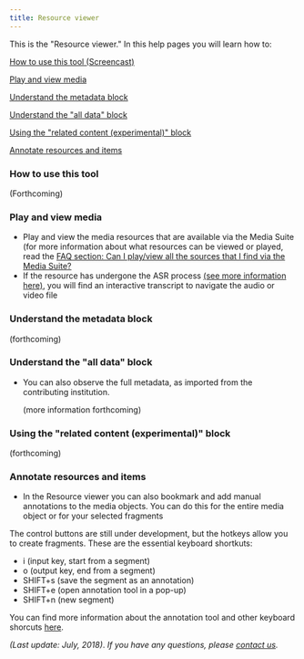```yaml
---
title: Resource viewer
---
```


This is the "Resource viewer." In this help pages you will learn how to:

[How to use this tool (Screencast)](#screencast)

[Play and view media](#play-view)

[Understand the metadata block](#metadata)

[Understand the "all data" block](#all-data)

[Using the "related content (experimental)" block](#related-content)

[Annotate resources and items](#annotate)



### <a name="screencast"></a> How to use this tool

(Forthcoming)

### <a name="play-view"></a> Play and view media

- Play and view the media resources that are available via the Media Suite (for more information about what resources can be viewed or played, read the [FAQ section: Can I play/view all the sources that I find via the Media Suite?](<http://mediasuite.clariah.nl/documentation/faq/can-play-view>)
- If the resource has undergone the ASR process [(see more information here)](http://mediasuite.clariah.nl/documentation/data/automatic-enrichments), you will find an interactive transcript to navigate the audio or video file

### <a name="metadata"></a> Understand the metadata block

(forthcoming)

### <a name="all-data"></a> Understand the "all data" block

- You can also observe the full metadata, as imported from the contributing institution. 

  (more information forthcoming)

### <a name="related-content"></a> Using the "related content (experimental)" block

(forthcoming)

### <a name="annotate"></a> Annotate resources and items

- In the Resource viewer you can also bookmark and add manual annotations to the media objects. You can do this for the entire media object or for your selected fragments

The control buttons are still under development, but the hotkeys allow you to create fragments. These are the essential keyboard shortkuts:

- i (input key, start from a segment)
- o (output key, end from a segment)
- SHIFT+s (save the segment as an annotation)
- SHIFT+e (open annotation tool in a pop-up)
- SHIFT+n (new segment)

You can find more information about the annotation tool and other keyboard shorcuts [here](http://mediasuite.clariah.nl/documentation/tools/annotate).



*(Last update: July, 2018)*. *If you have any questions, please [contact us]( https://mediasuite.clariah.nl/contact ).*

